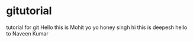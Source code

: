 # gitutorial
tutorial for git
Hello this is Mohit
yo yo honey singh
hi this is deepesh
hello to Naveen Kumar